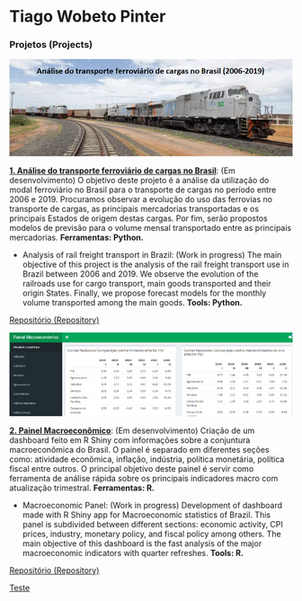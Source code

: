 # Tiago Wobeto Pinter

### Projetos (Projects)

![banner-ferrovias](/images/banner-ferrovias.png)

 **[1. Análise do transporte ferroviário de cargas no Brasil](https://github.com/twpinter/Projeto-Ferrovias/blob/master/Ferrovias-pandas.ipynb)**: (Em desenvolvimento) O objetivo deste projeto é a análise da utilização do modal ferroviário no Brasil para o transporte de cargas no período entre 2006 e 2019. Procuramos observar a evolução do uso das ferrovias no transporte de cargas, as principais mercadorias transportadas e os principais Estados de origem destas cargas. Por fim, serão propostos modelos de previsão para o volume mensal transportado entre as principais mercadorias. **Ferramentas: Python.**
 
- Analysis of rail freight transport in Brazil: (Work in progress) The main objective of this project is the analysis of the rail freight transport use in Brazil between 2006 and 2019. We observe the evolution of the railroads use for cargo transport, main goods transported and their origin States. Finally, we propose forecast models for the monthly volume transported among the main goods. **Tools: Python.**

[Repositório (Repository)](https://github.com/twpinter/Projeto-Ferrovias)

![banner-painel-macroeconomia](/images/banner-painel-macroeconomia.png)

**[2. Painel Macroeconômico](https://twpinter.shinyapps.io/Projeto-Painel-Macroeconomico/)**: (Em desenvolvimento) Criação de um dashboard feito em R Shiny com informações sobre a conjuntura macroeconômica do Brasil. O painel é separado em diferentes seções como: atividade econômica, inflação, indústria, política monetária, política fiscal entre outros. O principal objetivo deste painel é servir como ferramenta de análise rápida sobre os principais indicadores macro com atualização trimestral.
**Ferramentas: R.**

- Macroeconomic Panel: (Work in progress) Development of dashboard made with R Shiny app for Macroeconomic statistics of Brazil. This panel is subdivided between different sections: economic activity, CPI prices, industry, monetary policy, and fiscal policy among others. The main objective of this dashboard is the fast analysis of the major macroeconomic indicators with quarter refreshes. **Tools: R.**

[Repositório (Repository)](https://github.com/twpinter/Projeto-Painel-Macroeconomia)

[Teste](https://twpinter.github.io/Portfolio/master/documentos/WEGE3_Resultados_4T19.pdf)

